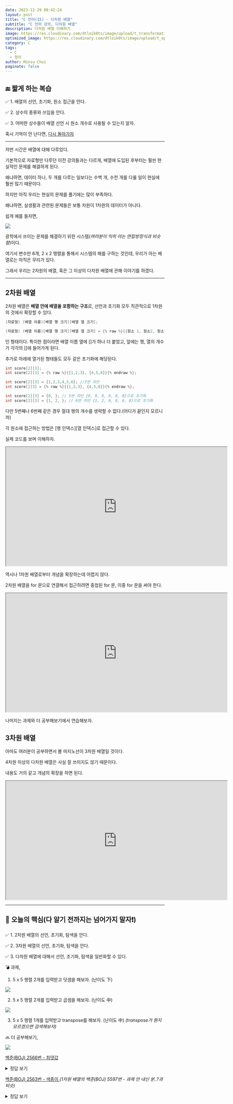 ```yaml
---
date: 2023-12-29 08:42:24
layout: post
title: "C 언어(15) - 다차원 배열"
subtitle: "C 언어 강의, 다차원 배열"
description: 다차원 배열 이해하기
image: https://res.cloudinary.com/dtloik0ts/image/upload/t_transformation/v1703569833/programming-careers-s_lvchit.jpg
optimized_image: https://res.cloudinary.com/dtloik0ts/image/upload/t_opt/v1703569833/programming-careers-s_lvchit.jpg
category: C
tags:
  - C
  - 정리
author: Minsu Choi
paginate: false
---
```


<h2>🔚 짧게 하는 복습</h2>

✅ 1. 배열의 선언, 초기화, 원소 접근을 안다.

✅ 2. 상수의 종류와 쓰임을 안다.

✅ 3. 어떠한 상수들이 배열 선언 시 원소 개수로 사용될 수 있는지 알자.

혹시 기억이 안 난다면, <u><a href = "/c-언어(15)-다차원-배열/"> 다시 돌아가자</a></u>

---

저번 시간은 배열에 대해 다루었다.

기본적으로 자료형만 다루던 이전 강의들과는 다르게, 배열에 도입된 후부터는 훨씬 현실적인 문제를 해결하게 된다.

왜냐하면, 데이터 하나, 두 개를 다루는 일보다는 수백 개, 수천 개를 다룰 일이 현실에 훨씬 많기 때문이다.

하지만 아직 우리는 현실의 문제를 풀기에는 많이 부족하다.

왜냐하면, 실생활과 관련된 문제들은 보통 차원이 1차원의 데이터가 아니다.

쉽게 예를 들자면,

<img src = "https://res-console.cloudinary.com/dtloik0ts/thumbnails/v1/image/upload/v1703839840/dmJ1Nnpncm1teGtzMHVrYmRhemI=/grid_landscape">

광학에서 쓰이는 문제를 해결하기 위한 시스템(_여러분이 익히 아는 연립방정식과 비슷함_)이다.

여기서 변수만 6개, 2 x 2 행렬을 통해서 시스템의 해를 구하는 것인데, 우리가 아는 배열로는 아직은 무리가 있다.

그래서 우리는 2차원의 배열, 혹은 그 이상의 다차원 배열에 관해 이야기를 하겠다.

---

## 2차원 배열

2차원 배열은 **배열 안에 배열을 포함하는 구조**로, 선언과 초기화 모두 직관적으로 1차원의 것에서 확장할 수 있다.

```c
(자료형) (배열 이름)[배열 행 크기][배열 열 크기];

(자료형) (배열 이름)[배열 행 크기][배열 열 크기] = {% raw %}{{원소 1, 원소2, 원소3 ...}, {원소 n, 원소 n+1, 원소 n+2 ...}}{% endraw %};
```

인 형태이다. 특이한 점이라면 배열 이름 옆에 []가 하나 더 붙었고, 앞에는 행, 열의 개수가 각각의 []에 들어가게 된다.

추가로 아래에 열거된 형태들도 모두 같은 초기화에 해당된다.

```c
int score[2][3];
int score[2][3] = {% raw %}{{1,2,3}, {4,5,6}}{% endraw %};

int score[2][3] = {1,2,3,4,5,6}; //3번 라인
int score[][3] = {% raw %}{{1,2,3}, {4,5,6}}{% endraw %};

int score[2][3] = {0, }; // 5번 라인 {0, 0, 0, 0, 0, 0}으로 초기화
int score[2][3] = {1, 2, }; // 6번 라인 {1, 2, 0, 0, 0, 0}으로 초기화
```

다만 5번째나 6번째 같은 경우 절대 행의 개수를 생략할 수 없다.(어디가 끝인지 모르니까)

각 원소에 접근하는 방법은 \[행 인덱스\]\[열 인덱스\]로 접근할 수 있다.

실제 코드를 보며 이해하자.

<iframe height="375px" width="700px" src="https://www.interviewbit.com/embed/snippet/c9cac08b7119140e7913"></iframe>

역시나 1차원 배열로부터 개념을 확장하는데 어렵지 않다.

2차원 배열을 for 문으로 연결해서 접근하려면 중첩된 for 문, 이중 for 문을 써야 한다.

<iframe height="375px" width="700px" src="https://www.interviewbit.com/embed/snippet/8f33df489a50bc9812e9"></iframe>

나머지는 과제와 더 공부해보기에서 연습해보자.

## 3차원 배열

아마도 여러분이 공부하면서 볼 마지노선이 3차원 배열일 것이다.

4차원 이상의 다차원 배열은 사실 잘 쓰이지도 않기 때문이다.

내용도 거의 같고 개념의 확장을 하면 된다.

<iframe height="375px" width="700px" src="https://www.interviewbit.com/embed/snippet/c15e87233b5f80f2b292"></iframe>

---

<h2>📖 오늘의 핵심(다 알기 전까지는 넘어가지 말자❗)</h2>

✅ 1. 2차원 배열의 선언, 초기화, 탐색을 안다.

✅ 2. 3차원 배열의 선언, 초기화, 탐색을 안다.

✅ 3. 다차원 배열에 대해서 선언, 초기화, 탐색을 일반화할 수 있다.

💣 과제,

1. 5 x 5 행렬 2개를 입력받고 덧셈을 해보자. (난이도 下)

<img src = "https://res.cloudinary.com/dtloik0ts/image/upload/v1703841471/swkv9ulprvxz9bztyt6o.png">

2. 5 x 5 행렬 2개를 입력받고 곱셈을 해보자. (난이도 中)

<img src = "https://res.cloudinary.com/dtloik0ts/image/upload/v1703841427/1639570439219_pjgurx.png">

3. 5 x 5 행렬 1개를 입력받고 transpose를 해보자. (난이도 中) _(transpose가 뭔지 모르겠으면 검색해보자)_

🔜 더 공부해보기,

<img src = "https://res.cloudinary.com/dtloik0ts/image/upload/v1703841454/matrix-transpose_fbr1x7.jpg">

<a href = "https://www.acmicpc.net/problem/2566">백준(BOJ) 2566번 - 최댓값 </a>

<details>
<summary>정답 보기</summary>
<div markdown="1">

```c
#include<stdio.h>

int main(){
    int arr[9][9] = {0,};

    for(int i= 0; i<9; i++){
        for(int j= 0; j<9; j++){
            scanf("%d", &arr[i][j]);
        }
    }
    int max = -1;
    int pos_x, pos_y;

    for(int i= 0; i<9; i++){
        for(int j= 0; j<9; j++){
            if(max < arr[i][j]){
                max = arr[i][j];
                pos_x = i;
                pos_y = j;
            }
        }
    }
    printf("%d\n%d %d", max, pos_x+1, pos_y+1);

    return 0;
}
```

</div>
</details>

<a href = "https://www.acmicpc.net/problem/2563">백준(BOJ) 2563번 - 색종이 </a> _(1차원 배열의 백준(BOJ) 5597번 - 과제 안 내신 분..?과 비슷)_

<details>
<summary>정답 보기</summary>
<div markdown="1">

```c
#include<stdio.h>

int main(){
    int arr[100][100] = {0,};

    int n;
    scanf("%d", &n);

    for(int k = 0; k<n; k++){
        int x, y;
        scanf("%d %d", &x, &y);

        for(int i= 0; i<10; i++){
            for(int j= 0; j<10; j++){
                arr[y+i][x+j] += 1;
            }
        }
    }

    int count =0;

    for(int i= 0; i<100; i++){
        for(int j= 0; j<100; j++){
            if(arr[i][j] != 0){
                count+=1;
            }
        }
    }

    printf("%d", count);

    return 0;
}
```

</div>
</details>
